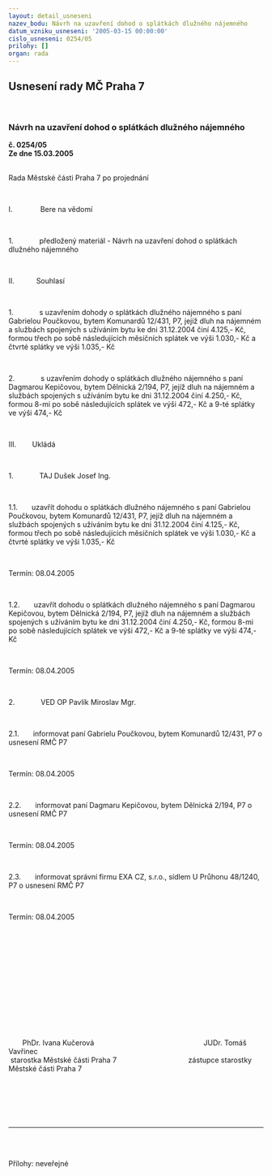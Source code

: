 ```yaml
---
layout: detail_usneseni
nazev_bodu: Návrh na uzavření dohod o splátkách dlužného nájemného
datum_vzniku_usneseni: '2005-03-15 00:00:00'
cislo_usneseni: 0254/05
prilohy: []
organ: rada
---
```

<div id="ucUsn_pList" class="usn">
	<span><h2>Usnesení rady MČ Praha 7 </h2>
<br></span><div class="standBody">
<span><h3>Návrh na uzavření dohod o splátkách dlužného nájemného</h3></span><div class="center">
		<strong>č. 0254/05</strong><br>
	</div>
<div class="center">
		<strong>Ze dne 15.03.2005</strong><br><br>
	</div>
<p>Rada Městské části Praha 7 po projednání</p>
<br><p><span>I.<span>              </span></span>Bere na vědomí</p>
<br><p><span>1.<span>             </span></span>předložený materiál - Návrh na uzavření dohod o splátkách dlužného nájemného</p>
<br><p><span>II.<span>           </span></span>Souhlasí</p>
<br><p><span>1.<span>             </span></span>s uzavřením dohody o splátkách dlužného nájemného s paní Gabrielou Poučkovou, bytem Komunardů 12/431, P7, jejíž dluh na nájemném a službách spojených s užíváním bytu ke dni 31.12.2004 činí 4.125,- Kč,<span>  </span>formou třech po sobě následujících měsíčních splátek ve výši 1.030,- Kč a čtvrté splátky ve výši 1.035,- Kč</p>
<br><p><span>2.<span>             </span></span>s uzavřením dohody o splátkách dlužného nájemného s paní Dagmarou Kepičovou, bytem Dělnická 2/194, P7, jejíž dluh na nájemném a službách spojených s užíváním bytu ke dni 31.12.2004 činí 4.250,- Kč, formou 8-mi po sobě následujících splátek ve výši 472,- Kč a 9-té splátky ve výši 474,- Kč</p>
<br><p><span>III.<span>        </span></span>Ukládá</p>
<br><p><span>1.<span>             </span></span>TAJ Dušek Josef Ing.</p>
<br><p><span>1.1.<span>       </span></span>uzavřít dohodu o splátkách dlužného nájemného s paní Gabrielou Poučkovou, bytem Komunardů 12/431, P7, jejíž dluh na nájemném a službách spojených s užíváním bytu ke dni 31.12.2004 činí 4.125,- Kč,<span>  </span>formou třech po sobě následujících měsíčních splátek ve výši 1.030,- Kč a čtvrté splátky ve výši 1.035,- Kč </p>
<br><p>Termín: 08.04.2005</p>
<br><p><span>1.2.<span>       </span></span>uzavřít dohodu o splátkách dlužného nájemného s paní Dagmarou Kepičovou, bytem Dělnická 2/194, P7, jejíž dluh na nájemném a službách spojených s užíváním bytu ke dni 31.12.2004 činí 4.250,- Kč, formou 8-mi po sobě následujících splátek ve výši 472,- Kč a 9-té splátky ve výši 474,- Kč </p>
<br><p>Termín: 08.04.2005</p>
<br><p><span>2.<span>             </span></span>VED OP Pavlík Miroslav Mgr.</p>
<br><p><span>2.1.<span>       </span></span>informovat paní Gabrielu Poučkovou, bytem Komunardů 12/431, P7 o usnesení RMČ P7 </p>
<br><p>Termín: 08.04.2005</p>
<br><p><span>2.2.<span>       </span></span>informovat paní Dagmaru Kepičovou, bytem Dělnická 2/194, P7 o usnesení RMČ P7</p>
<br><p>Termín: 08.04.2005</p>
<br><p><span>2.3.<span>       </span></span>informovat správní firmu EXA CZ, s.r.o., sídlem U Průhonu 48/1240, P7 o usnesení RMČ P7</p>
<br><p>Termín: 08.04.2005</p>
<br><p align="left"><?xml:namespace prefix = o ns = "urn:schemas-microsoft-com:office:office" /><p> </p></p>
<br><p><p> </p></p>
<br><p><p> </p></p>
<br><p><span>       </span>PhDr. Ivana Kučerová<span>                                         </span><span>              </span>JUDr. Tomáš Vavřinec <br><span> </span>starostka Městské části Praha 7<span>                                 </span><span>   </span>zástupce starostky Městské části Praha 7</p>
<br><p><br></p>
<p></p>
<br><hr>
<br><br><p></p>Přílohy: neveřejné</div>
</div>